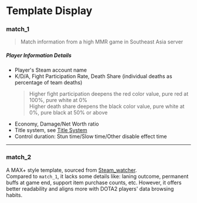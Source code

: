 # Template Display

### match_1
> Match information from a high MMR game in Southeast Asia server
<ImageViewer src="/en-US/generated/match_1.png" />

##### Player Information Details
- Player's Steam account name
- K/D/A, Fight Participation Rate, Death Share (individual deaths as percentage of team deaths)
  > Higher fight participation deepens the red color value, pure red at 100%, pure white at 0%  
  > Higher death share deepens the black color value, pure white at 0%, pure black at 50% or above
- Economy, Damage/Net Worth ratio
- Title system, see [Title System](./template#title-system-match-1-match-2)
- Control duration: Stun time/Slow time/Other disable effect time

***
### match_2

<ImageViewer src="/en-US/generated/match_2.png" />

A MAX+ style template, sourced from [Steam_watcher](https://github.com/SonodaHanami/Steam_watcher).  
Compared to `match_1`, it lacks some details like: laning outcome, permanent buffs at game end, support item purchase counts, etc. However, it offers better readability and aligns more with DOTA2 players' data browsing habits.
